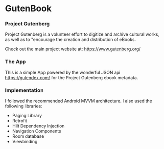 # GutenBook

### Project Gutenberg
Project Gutenberg is a volunteer effort to digitize and archive cultural works, as well as to "encourage the creation and distribution of eBooks.

Check out the main project website at: https://www.gutenberg.org/

### The App
This is a simple App powered by the wonderful JSON api https://gutendex.com/ for the Project Gutenberg ebook metadata.

### Implementation
I followed the recommended Android MVVM architecture. I also used the following libraries: <br/>

- Paging Library
- Retrofit
- Hilt Dependency Injection
- Navigation Components
- Room database
- Viewbinding
